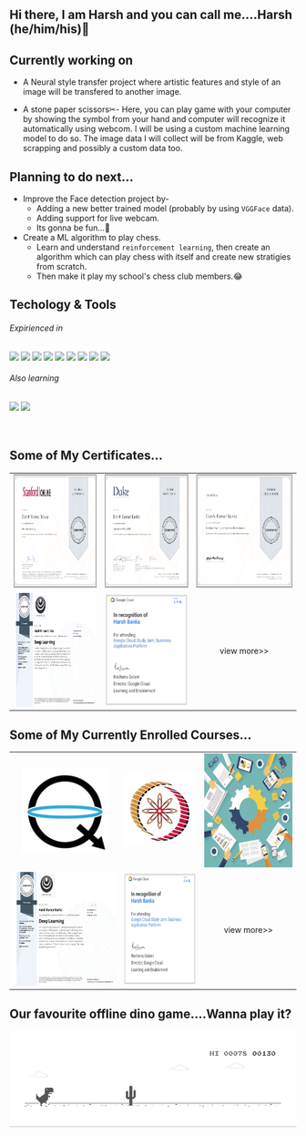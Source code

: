## Hi there, I am Harsh and you can call me....Harsh (he/him/his)👋


## Currently working on
* A Neural style transfer project where artistic features and style of an image will be transfered to another image.

* A stone paper scissors✂- Here, you can play game with your computer by showing the symbol from your hand and computer will recognize it automatically using webcom. I will be using a custom machine learning model to do so. The image data I will collect will be from Kaggle, web scrapping and possibly a custom data too.



## Planning to do next...
* Improve the Face detection project by-
   * Adding a new better trained model (probably by using `VGGFace` data).
   * Adding support for live webcam.
   * Its gonna be fun...🤩
* Create a ML algorithm to play chess.
  * Learn and understand `reinforcement learning`, then create an algorithm which can play chess with itself and create new stratigies from scratch.
  * Then make it play my school's chess club members.😂



## Techology & Tools

###### Expirienced in
![](https://img.shields.io/badge/OS-Windows-informational?style=flat&logo=Windows&logoColor=white&color=2bbc8a)
![](https://img.shields.io/badge/Code-Python-informational?style=flat&logo=python&logoColor=white&color=2bbc8a)
![](https://img.shields.io/badge/Code-Java-informational?style=flat&logo=java&logoColor=white&color=2bbc8a)
![](https://img.shields.io/badge/Code-Octave-informational?style=flat&logo=Octave&logoColor=white&color=2bbc8a)
![](https://img.shields.io/badge/Editor-Jupyter-informational?style=flat&logo=Jupyter&logoColor=white&color=2bbc8a)
![](https://img.shields.io/badge/Cloud-Google_Cloud_Platform-informational?style=flat&logo=Google-Cloud&logoColor=white&color=2bbc8a)
![](https://img.shields.io/badge/Tool-Android_Studio-informational?style=flat&logo=Android-Studio&logoColor=white&color=2bbc8a)
![](https://img.shields.io/badge/Tool-TensorFlow-informational?style=flat&logo=Tensorflow&logoColor=white&color=2bbc8a)
![](https://img.shields.io/badge/Music-YouTube_Music-informational?style=flat&logo=YouTube-Music&logoColor=white&color=2bbc8a)
###### Also learning
![](https://img.shields.io/badge/Cloud-Microsoft_Azure-informational?style=flat&logo=Microsoft-Azure&logoColor=white&color=2bbc8a)
![](https://img.shields.io/badge/Editor-Visual_Studio_Code-informational?style=flat&logo=Visual-Studio-Code&logoColor=white&color=2bbc8a)  
<br/><br/>
## Some of My Certificates...
|  |  |  |
| :-: | :-: | :-: |
| <img src="certificates/Coursera Course- Machine Learning by Stanford.png" height="200px"> | <img src="certificates/Coursera Course- Data Science Math Skills Duke.png" height="200px"> | <img src="certificates/Coursera Course- Machine Learning for Bussiness Professional.png" height="200px">
|<img src="certificates/Coursera Specialization- Deep Learning.png" height="200px"> | <img src="certificates/Event- Google Cloud Study Jam_ Business Application Platform.png" height="200px"> | view more>> |


## Some of My Currently Enrolled Courses...
|  |  |  |
| :-: | :-: | :-: |
| <img src="other_courses/qubitbyqubit.jpg" height="150px"> | <img src="other_courses/NPTEL_logo_128.png"> | <img src="other_courses/Executive Data Science.jpg" height="200px">
|<img src="certificates/Coursera Specialization- Deep Learning.png" height="200px"> | <img src="certificates/Event- Google Cloud Study Jam_ Business Application Platform.png" height="200px"> | view more>> |



## Our favourite offline dino game....Wanna play it?

![image](dino.gif  "To play it turn off your internet")
<!--
**LordHarsh/LordHarsh** is a ✨ _special_ ✨ repository because its `README.md` (this file) appears on your GitHub profile.

Here are some ideas to get you started:

- 🔭 I’m currently working on ...
- 🌱 I’m currently learning ...
- 👯 I’m looking to collaborate on ...
- 🤔 I’m looking for help with ...
- 💬 Ask me about ...
- 📫 How to reach me: ...
- 😄 Pronouns: ...
- ⚡ Fun fact: ...
-->
